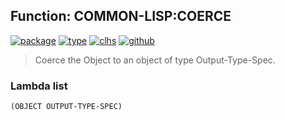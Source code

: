 ## Function: COMMON-LISP:COERCE
[![package](https://img.shields.io/badge/Package-COMMON--LISP-5f9ea0.svg?style=social&colorA=999999)](../) [![type](https://img.shields.io/badge/Type-Function-5f9ea0.svg?style=social&colorA=999999)](../#function) [![clhs](https://img.shields.io/badge/CLHS-COERCE-5f9ea0.svg?style=social&colorA=999999)](http://www.lispworks.com/documentation/HyperSpec/Body/f_coerce.htm) [![github](https://img.shields.io/badge/GitHub-View_the_source-5f9ea0.svg?style=social&colorA=999999&logo=github)](https://github.com/sbcl/sbcl/blob/master/src/code/coerce.lisp/) 

> Coerce the Object to an object of type Output-Type-Spec.

### Lambda list
```
(OBJECT OUTPUT-TYPE-SPEC)
```
